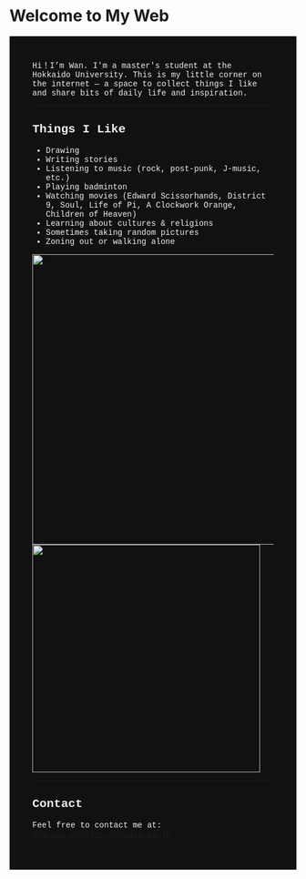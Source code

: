 # Welcome to My Web
<div style="background-color:#111111; color:#f0f0f0; padding: 40px; font-family: 'Courier New', monospace;">
Hi！I’m Wan.  
I'm a master's student at the Hokkaido University.  
This is my little corner on the internet — a space to collect things I like and share bits of daily life and inspiration.

---

## Things I Like

- Drawing  
- Writing stories  
- Listening to music (rock, post-punk, J-music, etc.)  
- Playing badminton  
- Watching movies (Edward Scissorhands, District 9, Soul, Life of Pi, A Clockwork Orange, Children of Heaven)  
- Learning about cultures & religions  
- Sometimes taking random pictures  
- Zoning out or walking alone  
<img src="https://github.com/user-attachments/assets/7d874675-d066-4c8a-9fb4-ea2bb7afba10" width="510">
<img src="https://github.com/user-attachments/assets/7d4ce7f4-dd02-4f2e-a534-8d0f5160f781" width="400">

---

## Contact

Feel free to contact me at:  
**zhe.wan.a5@elms.hokudai.ac.jp**
</div>
